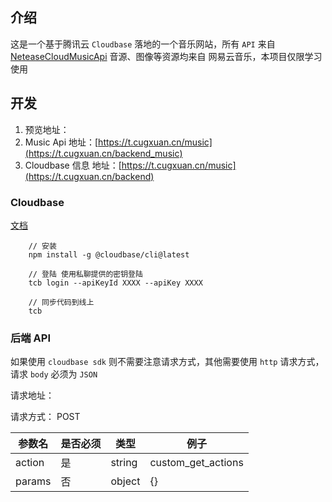 ## 介绍

这是一个基于腾讯云 `Cloudbase` 落地的一个音乐网站，所有 `API` 来自 [NeteaseCloudMusicApi](https://github.com/Binaryify/NeteaseCloudMusicApi) 音源、图像等资源均来自 网易云音乐，本项目仅限学习使用

## 开发

1.  预览地址：
2.  Music Api 地址：[https://t.cugxuan.cn/music](https://t.cugxuan.cn/backend_music)
3.  Cloudbase 信息 地址：[https://t.cugxuan.cn/music](https://t.cugxuan.cn/backend)

### Cloudbase

[文档](https://cloudbase.net/framework.html)
```shell script
    // 安装
    npm install -g @cloudbase/cli@latest

    // 登陆 使用私聊提供的密钥登陆
    tcb login --apiKeyId XXXX --apiKey XXXX

    // 同步代码到线上
    tcb
```
### 后端 API

如果使用 `cloudbase sdk` 则不需要注意请求方式，其他需要使用 `http` 请求方式，请求 `body` 必须为 `JSON`

请求地址： 

请求方式： POST

| 参数名    | 是否必须 | 类型     | 例子                 |
| ------ | ---- | ------ | ------------------ |
| action | 是    | string | custom_get_actions |
| params | 否    | object | {}                 |
